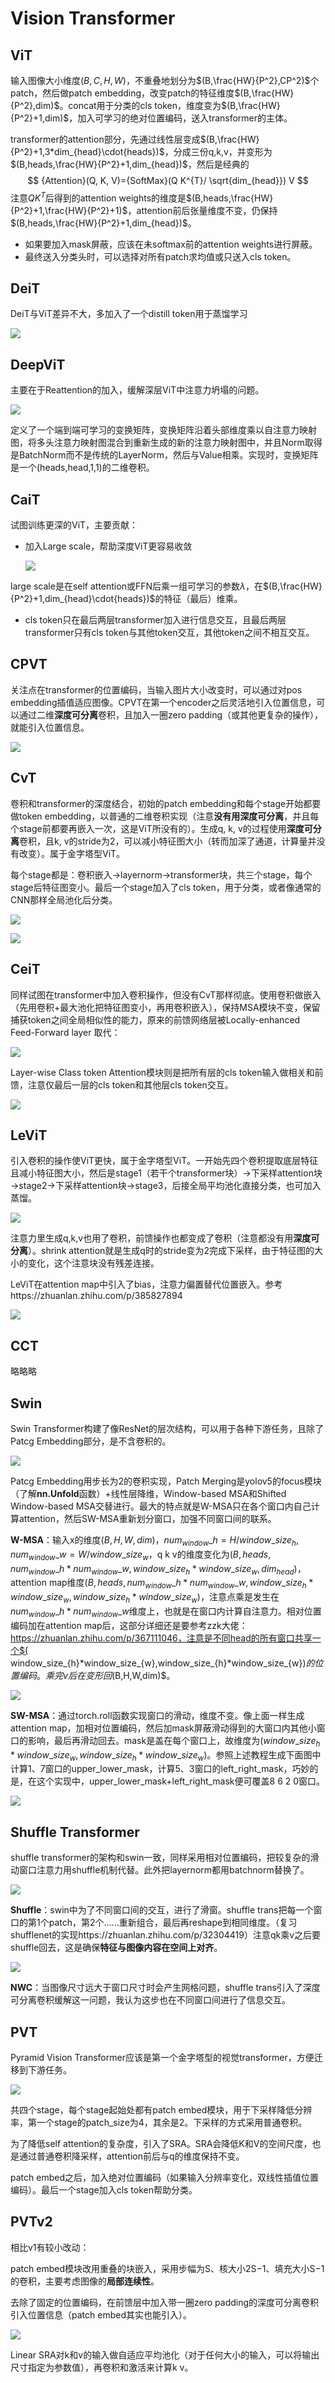 # Vision Transformer

## ViT

输入图像大小维度$(B,C,H,W)$，不重叠地划分为$(B,\frac{HW}{P^2},CP^2)$个patch，然后做patch embedding，改变patch的特征维度$(B,\frac{HW}{P^2},dim)$。concat用于分类的cls token，维度变为$(B,\frac{HW}{P^2}+1,dim)$，加入可学习的绝对位置编码，送入transformer的主体。

transformer的attention部分，先通过线性层变成$(B,\frac{HW}{P^2}+1,3*dim_{head}\cdot{heads})$，分成三份q,k,v，并变形为$(B,heads,\frac{HW}{P^2}+1,dim_{head})$，然后是经典的
$$
{Attention}(Q, K, V)={SoftMax}(Q K^{T}/ \sqrt{dim_{head}}) V
$$
注意$Q K^{T}$后得到的attention weights的维度是$(B,heads,\frac{HW}{P^2}+1,\frac{HW}{P^2}+1)$，attention前后张量维度不变，仍保持$(B,heads,\frac{HW}{P^2}+1,dim_{head})$。

- 如果要加入mask屏蔽，应该在未softmax前的attention weights进行屏蔽。
- 最终送入分类头时，可以选择对所有patch求均值或只送入cls token。



## DeiT

DeiT与ViT差异不大，多加入了一个distill token用于蒸馏学习

![](https://www.zhihu.com/equation?tex=%5Cbegin%7Bequation%7D+++++%5Cmathcal%7BL%7D_%5Cmathrm%7Bglobal%7D+%3D+%281-%5Clambda%29+%5Cmathcal%7BL%7D_%5Cmathrm%7BCE%7D%28%5Cpsi%28Z_%5Cmathrm%7Bs%7D%29%2Cy%29+%2B+%5Clambda++%5Ctau%5E2+%5Cmathrm%7BKL%7D%28%5Cpsi%28Z_%5Cmathrm%7Bs%7D%2F%5Ctau%29%2C%5Cpsi%28Z_%5Cmathrm%7Bt%7D%2F%5Ctau%29%29+%5Cend%7Bequation%7D+%5Ctag%7B7.1%7D)



## DeepViT

主要在于Reattention的加入，缓解深层ViT中注意力坍塌的问题。

![](https://www.zhihu.com/equation?tex=%5Cbegin%7Bequation%7D+%5Clabel%7Beqn%3Ahead_regen%7D+++++%5Ctext%7BRe-Attention%7D%28Q%2CK%2CV%29+%3D+%5Ctext%7BNorm%7D%28%5CTheta%5E%5Ctop+%28%5Ctext%7BSoftmax%7D%28%5Cfrac%7BQK%5E%5Ctop%7D%7B%5Csqrt%7Bd%7D%7D%29%29%29V%2C++%5Cend%7Bequation%7D+%5Ctag%7B17.2%7D)

定义了一个端到端可学习的变换矩阵，变换矩阵沿着头部维度乘以自注意力映射图，将多头注意力映射图混合到重新生成的新的注意力映射图中，并且Norm取得是BatchNorm而不是传统的LayerNorm，然后与Value相乘。实现时，变换矩阵是一个(heads,head,1,1)的二维卷积。



## CaiT

试图训练更深的ViT，主要贡献：

- 加入Large scale，帮助深度ViT更容易收敛

  ![](https://pic3.zhimg.com/80/v2-7f71423df27cf56f1d6c190bdda312fe_720w.jpg)

large scale是在self attention或FFN后乘一组可学习的参数$\lambda$，在$(B,\frac{HW}{P^2}+1,dim_{head}\cdot{heads})$的特征（最后）维乘。

- cls token只在最后两层transformer加入进行信息交互，且最后两层transformer只有cls token与其他token交互，其他token之间不相互交互。



## CPVT

关注点在transformer的位置编码，当输入图片大小改变时，可以通过对pos embedding插值适应图像。CPVT在第一个encoder之后灵活地引入位置信息，可以通过二维**深度可分离**卷积，且加入一圈zero padding（或其他更复杂的操作），就能引入位置信息。

![](https://pic1.zhimg.com/80/v2-940b55cc6ef4d941b8a610a9d43913b4_720w.jpg)



## CvT

卷积和transformer的深度结合，初始的patch embedding和每个stage开始都要做token embedding，以普通的二维卷积实现（注意**没有用深度可分离**，并且每个stage前都要再嵌入一次，这是ViT所没有的）。生成q, k, v的过程使用**深度可分离**卷积，且k, v的stride为2，可以减小特征图大小（转而加深了通道，计算量并没有改变）。属于金字塔型ViT。

每个stage都是：卷积嵌入→layernorm→transformer块，共三个stage，每个stage后特征图变小。最后一个stage加入了cls token，用于分类，或者像通常的CNN那样全局池化后分类。

![](https://pic4.zhimg.com/80/v2-e08bba20bbf3e96e486d6cd15f6ccd7f_1440w.jpg)

![](https://pic3.zhimg.com/80/v2-0a0cd0e5ea15018ceaa5d8a58c3f857a_1440w.jpg)

## CeiT

同样试图在transformer中加入卷积操作，但没有CvT那样彻底。使用卷积做嵌入（先用卷积+最大池化把特征图变小，再用卷积嵌入），保持MSA模块不变，保留捕获token之间全局相似性的能力，原来的前馈网络层被Locally-enhanced Feed-Forward layer 取代：

![](https://pic2.zhimg.com/80/v2-b2535cb1932514a2216e85e072b2c05d_720w.jpg)

Layer-wise Class token Attention模块则是把所有层的cls token输入做相关和前馈，注意仅最后一层的cls token和其他层cls token交互。

![](https://pic3.zhimg.com/80/v2-e085d5ec3685b6a3827abac7d0ce0ee6_720w.jpg)

## LeViT

引入卷积的操作使ViT更快，属于金字塔型ViT。一开始先四个卷积提取底层特征且减小特征图大小，然后是stage1（若干个transformer块）→下采样attention块→stage2→下采样attention块→stage3，后接全局平均池化直接分类，也可加入蒸馏。

![](https://pic3.zhimg.com/80/v2-4b3728b966600db0eb154c47899cd5fa_720w.jpg)

注意力里生成q,k,v也用了卷积，前馈操作也都变成了卷积（注意都没有用**深度可分离**）。shrink attention就是生成q时的stride变为2完成下采样，由于特征图的大小的变化，这个注意块没有残差连接。

LeViT在attention map中引入了bias，注意力偏置替代位置嵌入。参考https://zhuanlan.zhihu.com/p/385827894

![](https://www.zhihu.com/equation?tex=%5Cbegin%7Bequation%7D+A%5Eh_%7B%28x%2C+y%29%2C+%28x%27%2C+y%27%29%7D+%3D+Q_%7B%28x%2Cy%29%2C%3A%7D%5Cbullet+K_%7B%28x%27%2Cy%27%29%2C%3A%7D+%2B+B%5Eh_%7B%7Cx-x%27%7C%2C%7Cy-y%27%7C%7D.+%5Cend%7Bequation%7D+%5Ctag%7B19.3%7D)



## CCT

略略略



## Swin

Swin Transformer构建了像ResNet的层次结构，可以用于各种下游任务，且除了Patcg Embedding部分，是不含卷积的。

![](https://pic3.zhimg.com/80/v2-55937c5710237675d8670eb8e924d7b6_720w.jpg)

Patcg Embedding用步长为2的卷积实现，Patch Merging是yolov5的focus模块（了解**nn.Unfold**函数）+线性层降维，Window-based MSA和Shifted Window-based MSA交替进行。最大的特点就是W-MSA只在各个窗口内自己计算attention，然后SW-MSA重新划分窗口，加强不同窗口间的联系。

**W-MSA**：输入x的维度$(B,H,W,dim)$，$num_{window}\_h=H/window\_size_{h},num_{window}\_w=W/window\_size_{w}$，q k v的维度变化为$(B,heads,num_{window}\_h*num_{window}\_w,window\_size_{h}*window\_size_{w},dim_{head})$，attention map维度$(B,heads,num_{window}\_h*num_{window}\_w,window\_size_{h}*window\_size_{w},window\_size_{h}*window\_size_{w})$，注意点乘是发生在$num_{window}\_h*num_{window}\_w$维度上，也就是在窗口内计算自注意力。相对位置编码加在attention map后，这部分详细还是要参考zzk大佬：https://zhuanlan.zhihu.com/p/367111046，注意是不同head的所有窗口共享一个$( window\_size_{h}*window\_size_{w},window\_size_{h}*window\_size_{w})$的位置编码。乘完v后在变形回$(B,H,W,dim)$。

![](https://www.zhihu.com/equation?tex=Attention%28Q%2C+K%2C+V%29+%3D+Softmax%28%5Cfrac%7BQK%5ET%7D%7B%5Csqrt%7Bd%7D%7D%2BB%29V+%5C%5C)

**SW-MSA**：通过torch.roll函数实现窗口的滑动，维度不变。像上面一样生成attention map，加相对位置编码，然后加mask屏蔽滑动得到的大窗口内其他小窗口的影响，最后再滑动回去。mask是盖在每个窗口上，故维度为$(window\_size_{h}*window\_size_{w},window\_size_{h}*window\_size_{w})$。参照上述教程生成下面图中计算1、7窗口的upper_lower_mask，计算5、3窗口的left_right_mask，巧妙的是，在这个实现中，upper_lower_mask+left_right_mask便可覆盖8 6 2 0窗口。

![](https://pic4.zhimg.com/80/v2-d80364e0b73c60bcd8a60bbd91cfbaeb_720w.jpg)



## Shuffle Transformer

shuffle transformer的架构和swin一致，同样采用相对位置编码，把较复杂的滑动窗口注意力用shuffle机制代替。此外把layernorm都用batchnorm替换了。

![](https://pic2.zhimg.com/80/v2-c28857d68d58e0655f3bb1a3312be0bd_1440w.jpg)

**Shuffle**：swin中为了不同窗口间的交互，进行了滑窗。shuffle trans把每一个窗口的第1个patch，第2个......重新组合，最后再reshape到相同维度。（复习shufflenet的实现https://zhuanlan.zhihu.com/p/32304419）注意qk乘v之后要shuffle回去，这是确保**特征与图像内容在空间上对齐**。

![](https://pic1.zhimg.com/80/v2-216bdebc875c009d3d443bd4f2bbd900_1440w.jpg)

**NWC**：当图像尺寸远大于窗口尺寸时会产生网格问题，shuffle trans引入了深度可分离卷积缓解这一问题，我认为这步也在不同窗口间进行了信息交互。



## PVT

Pyramid Vision Transformer应该是第一个金字塔型的视觉transformer，方便迁移到下游任务。

![](https://mmbiz.qpic.cn/mmbiz_jpg/VvkhdVVVIDhfueADQVv60sbwuGxQtcShg7nW9ib8oDbTLt5KUNpQQz5YzeU1cGcSaVLIKXITgGZBAmicdIxSH3Iw/640?wx_fmt=jpeg&tp=webp&wxfrom=5&wx_lazy=1&wx_co=1)

共四个stage，每个stage起始处都有patch embed模块，用于下采样降低分辨率，第一个stage的patch_size为4，其余是2。下采样的方式采用普通卷积。

为了降低self attention的复杂度，引入了SRA。SRA会降低K和V的空间尺度，也是通过普通卷积降采样，attention前后与q的维度保持不变。

patch embed之后，加入绝对位置编码（如果输入分辨率变化，双线性插值位置编码）。最后一个stage加入cls token帮助分类。



## PVTv2

相比v1有较小改动：

patch embed模块改用重叠的块嵌入，采用步幅为S、核大小2S−1、填充大小S−1的卷积，主要考虑图像的**局部连续性**。

去除了固定的位置编码，在前馈层中加入带一圈zero padding的深度可分离卷积引入位置信息（patch embed其实也能引入）。

![](https://pic1.zhimg.com/v2-63c7bef59601f8ceaad8c638f8e895e8_b.jpg)

Linear SRA对k和v的输入做自适应平均池化（对于任何大小的输入，可以将输出尺寸指定为参数值），再卷积和激活来计算k v。